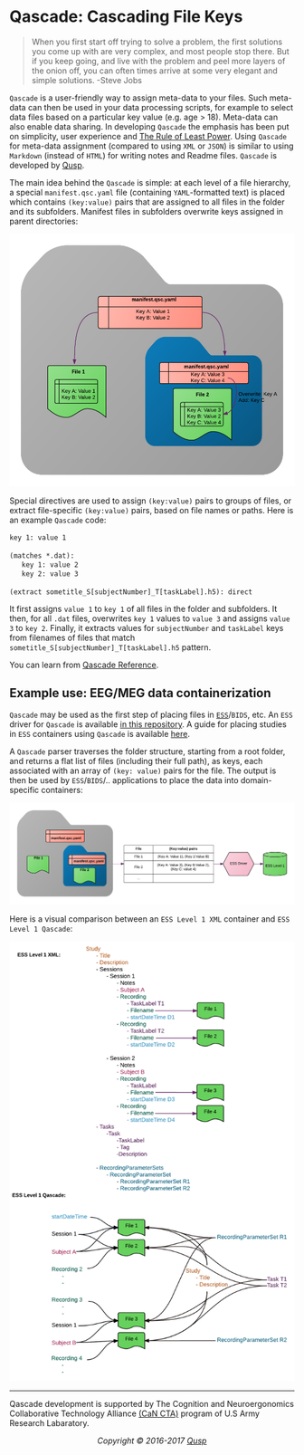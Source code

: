 # Qascade: Cascading File Keys

> When you first start off trying to solve a problem, the first solutions you come up with are very complex, and most people stop there. But if you keep going, and live with the problem and peel more layers of the onion off, you can often times arrive at some very elegant and simple solutions. -Steve Jobs

`Qascade` is a user-friendly way to assign meta-data to your files. Such meta-data can then be used in your data processing scripts, for example to select data files based on a particular key value (e.g. age > 18). Meta-data can also enable data sharing. In developing `Qascade` the emphasis has been put on simplicity, user experience and [The Rule of Least Power](https://en.wikipedia.org/wiki/Rule_of_least_power). Using `Qascade` for meta-data assignment (compared to using `XML` or `JSON`) is similar to using `Markdown` (instead of `HTML`) for writing notes and Readme files. `Qascade` is developed by [Qusp](https://qusp.io).

The main idea behind the `Qascade` is simple: at each level of a file hierarchy, a special `manifest.qsc.yaml` file (containing `YAML`-formatted text) is placed which contains `(key:value)` pairs that are assigned to all files in the folder and its subfolders. Manifest files in subfolders overwrite keys assigned in parent directories:

![Qascade key values in folders](./docs/qascade.png "How Qascade works")

Special directives are used to assign `(key:value)` pairs to groups of files, or extract file-specific `(key:value)` pairs, based on file names or paths. Here is an example `Qascade` code:

```
key 1: value 1

(matches *.dat):
   key 1: value 2
   key 2: value 3  

(extract sometitle_S[subjectNumber]_T[taskLabel].h5): direct
```

It first assigns `value 1` to `key 1` of all files in the folder and subfolders. It then, for all `.dat` files, overwrites `key 1` values to `value 3` and assigns `value 3` to `key 2`. Finally, it extracts values for `subjectNumber` and `taskLabel` keys from filenames of files that match `sometitle_S[subjectNumber]_T[taskLabel].h5` pattern.

You can learn from [Qascade Reference](https://docs.google.com/document/d/1H5wdQ3sHHq7DZsGgmdvrhSesr4AiHoaQgkmPe2yojoM/edit?usp=sharing).

## Example use: EEG/MEG data containerization

`Qascade` may be used as the first step of placing files in [`ESS`](http://www.eegstudy.org)/`BIDS`, etc. An `ESS` driver for `Qascade` is available [in this repository](https://github.com/qusp/qascade/tree/master/matlab/ess-driver). A guide for placing studies in `ESS` containers using `Qascade` is available [here](https://docs.google.com/document/d/1n8s9FsSFD1no9gRmGp1Wtt_8u6YxzfCTHbCfeQAsKYw/edit?usp=sharing).

A `Qascade` parser traverses the folder structure, starting from a root folder, and returns a flat list of files (including their full path), as keys, each associated with an array of `(key: value)` pairs for the file. The output is then be used by `ESS`/`BIDS`/.. applications to place the data into domain-specific containers:

![Qascade to ESS Conversion](./docs/qascade_to_ess.png "Qascade to ESS")

Here is a visual comparison between an `ESS Level 1 XML` container and `ESS Level 1 Qascade`:

![Qascade vs ESS XML](./docs/qascade_ess_xml_comparison.png "Qascade vs ESS XML")

--------------------------------------------------------------------------------

Qascade development is supported by The Cognition and Neuroergonomics Collaborative Technology Alliance [(CaN CTA)](http://cancta.net) program of U.S Army Research Labaratory.

<div width="100%" align="center" style="float:center">
  <em>Copyright © 2016-2017 <a href="https://qusp.io">Qusp</a></em>
</div>
